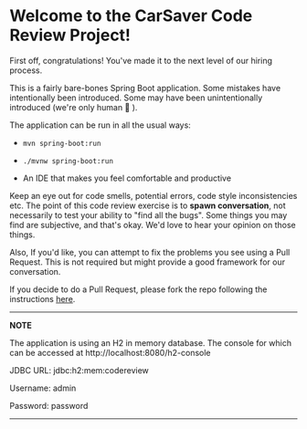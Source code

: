 # Welcome to the CarSaver Code Review Project!

First off, congratulations! You've made it to the next level of our hiring process.

This is a fairly bare-bones Spring Boot application. Some mistakes have intentionally been introduced. Some may have been unintentionally introduced (we're only human 🤷 ). 

The application can be run in all the usual ways:

- `mvn spring-boot:run`

- `./mvnw spring-boot:run`

- An IDE that makes you feel comfortable and productive

Keep an eye out for code smells, potential errors, code style inconsistencies etc.  The point of this code review 
exercise is to **spawn conversation**, not necessarily to test your ability to "find all the bugs".  Some things
you may find are subjective, and that's okay.  We'd love to hear your opinion on those things.

Also, If you'd like, you can attempt to fix the problems you see using a Pull Request. This is not required but might provide a good framework for our conversation.

If you decide to do a Pull Request, please fork the repo following the instructions [here](https://docs.github.com/en/github/collaborating-with-pull-requests/proposing-changes-to-your-work-with-pull-requests/creating-a-pull-request-from-a-fork).

---
**NOTE**

The application is using an H2 in memory database. The console for which can be accessed at http://localhost:8080/h2-console 

JDBC URL: jdbc:h2:mem:codereview

Username: admin

Password: password

---
